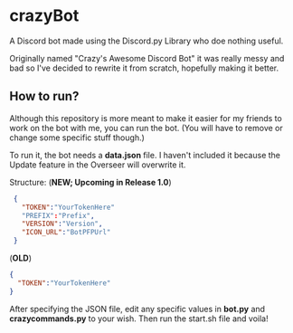 # crazyBot

A Discord bot made using the Discord.py Library who doe nothing useful.

Originally named "Crazy's Awesome Discord Bot" it was really messy and bad so I've decided to rewrite it from scratch, hopefully making it better.

## How to run?
Although this repository is more meant to make it easier for my friends to work on the bot with me, you can run the bot. (You will have to remove or change some specific stuff though.)

To run it, the bot needs a **data.json** file. 
I haven't included it because the Update feature in the Overseer will overwrite it.

Structure:
(**NEW; Upcoming in Release 1.0**)
```json
 {
   "TOKEN":"YourTokenHere"
   "PREFIX":"Prefix",
   "VERSION":"Version",
   "ICON_URL":"BotPFPUrl"
 }
```
  
(**OLD**)
```json
{
  "TOKEN":"YourTokenHere"
}
```

After specifying the JSON file, edit any specific values in **bot.py** and **crazycommands.py** to your wish.
Then run the start.sh file and voila!

